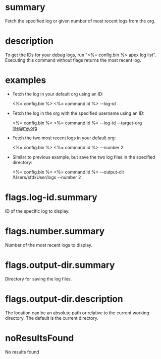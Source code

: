 # summary

Fetch the specified log or given number of most recent logs from the org.

# description

To get the IDs for your debug logs, run "<%= config.bin %> apex log list". Executing this command without flags returns the most recent log.

# examples

- Fetch the log in your default org using an ID:

  <%= config.bin %> <%= command.id %> --log-id <log id>

- Fetch the log in the org with the specified username using an ID:

  <%= config.bin %> <%= command.id %> --log-id <log id> --target-org me@my.org

- Fetch the two most recent logs in your default org:

  <%= config.bin %> <%= command.id %> --number 2

- Similar to previous example, but save the two log files in the specified directory:

  <%= config.bin %> <%= command.id %> --output-dir /Users/sfdxUser/logs --number 2

# flags.log-id.summary

ID of the specific log to display.

# flags.number.summary

Number of the most recent logs to display.

# flags.output-dir.summary

Directory for saving the log files.

# flags.output-dir.description

The location can be an absolute path or relative to the current working directory. The default is the current directory.

# noResultsFound

No results found
